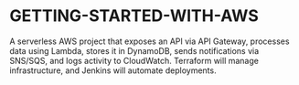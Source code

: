 # GETTING-STARTED-WITH-AWS
A serverless AWS project that exposes an API via API Gateway, processes data using Lambda, stores it in DynamoDB, sends notifications via SNS/SQS, and logs activity to CloudWatch. Terraform will manage infrastructure, and Jenkins will automate deployments.
